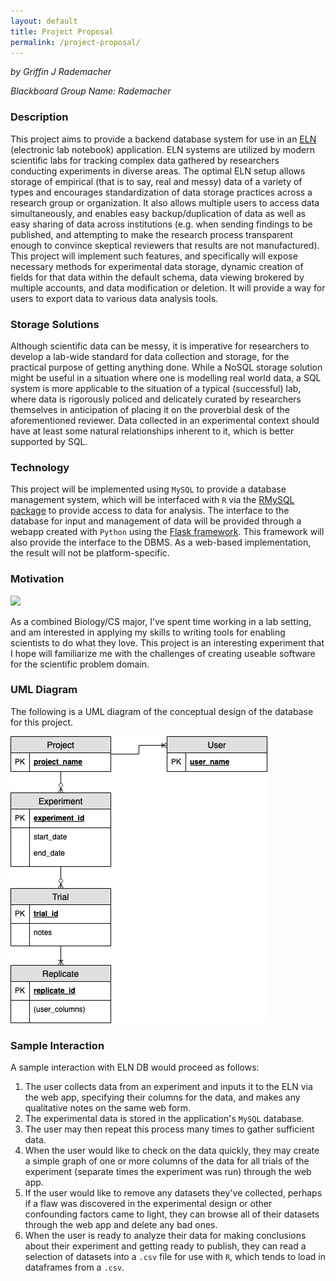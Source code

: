 ```yaml
---
layout: default
title: Project Proposal
permalink: /project-proposal/
---
```

*by Griffin J Rademacher*

*Blackboard Group Name: Rademacher*

### Description

This project aims to provide a backend database system for use in an 
[ELN](https://en.wikipedia.org/wiki/Electronic_lab_notebook)
(electronic lab notebook) application. ELN systems are utilized by
modern scientific labs for tracking complex data gathered by researchers
conducting experiments in diverse areas. The optimal ELN setup allows storage of
empirical (that is to say, real and messy) data of a variety of types and
encourages standardization of data storage practices across a research group or
organization. It also allows multiple users to access data simultaneously, and
enables easy backup/duplication of data as well as easy sharing of data across
institutions (e.g. when sending findings to be published, and attempting to make
the research process transparent enough to convince skeptical reviewers that
results are not manufactured). This project will implement such features, and
specifically will expose necessary methods for experimental data storage,
dynamic creation of fields for that data within the default schema, data viewing
brokered by multiple accounts, and data modification or deletion. It will
provide a way for users to export data to various data analysis tools.

### Storage Solutions

Although scientific data can be messy, it is imperative for researchers to
develop a lab-wide standard for data collection and storage, for the practical
purpose of getting anything done. While a NoSQL storage solution might be useful
in a situation where one is modelling real world data, a SQL system is more
applicable to the situation of a typical (successful) lab, where data is
rigorously policed and delicately curated by researchers themselves in
anticipation of placing it on the proverbial desk of the aforementioned
reviewer. Data collected in an experimental context should have at least some
natural relationships inherent to it, which is better supported by SQL.

### Technology

This project will be implemented using `MySQL` to provide a database management
system, which will be interfaced with `R` via the [RMySQL
package](https://cran.r-project.org/web/packages/RMySQL/index.html) to provide
access to data for analysis. The interface to the database for input and
management of data will be provided through a webapp created with `Python` using the
[Flask framework](http://flask.pocoo.org/). This framework will also provide the
interface to the DBMS. As a web-based implementation, the result will not be
platform-specific.

### Motivation

![](https://i.kym-cdn.com/entries/icons/original/000/025/351/afoeeee.jpg)

As a combined Biology/CS major, I've spent time working in a lab setting, and am
interested in applying my skills to writing tools for enabling scientists to do
what they love. This project is an interesting experiment that I hope will
familiarize me with the challenges of creating useable software for the
scientific problem domain.

### UML Diagram

The following is a UML diagram of the conceptual design of the database for this
project.

![](images/eln-uml.jpg)

### Sample Interaction

A sample interaction with ELN DB would proceed as follows:

1. The user collects data from an experiment and inputs it to the ELN via the web
   app, specifying their columns for the data, and makes any qualitative notes on
   the same web form.
2. The experimental data is stored in the application's `MySQL` database.
3. The user may then repeat this process many times to gather sufficient data.
4. When the user would like to check on the data quickly, they may create a
   simple graph of one or more columns of the data for all trials of the
   experiment (separate times the experiment was run) through the web app.
5. If the user would like to remove any datasets they've collected, perhaps if
   a flaw was discovered in the experimental design or other confounding factors
   came to light, they can browse all of their datasets through the web app and
   delete any bad ones.
6. When the user is ready to analyze their data for making conclusions about
   their experiment and getting ready to publish, they can read a selection of
   datasets into a `.csv` file for use with `R`, which tends to load in dataframes
   from a `.csv`.
